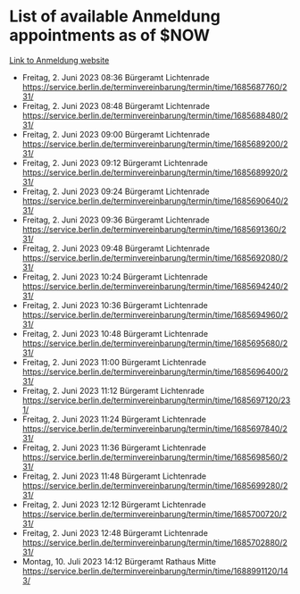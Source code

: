 # List of available Anmeldung appointments as of $NOW
[Link to Anmeldung website](https://service.berlin.de/terminvereinbarung/termin/tag.php?termin=1&anliegen[]=120686&dienstleisterlist=122210,122217,327316,122219,327312,122227,327314,122231,327346,122243,327348,122254,122252,329742,122260,329745,122262,329748,122271,327278,122273,327274,122277,327276,330436,122280,327294,122282,327290,122284,327292,122291,327270,122285,327266,122286,327264,122296,327268,150230,329760,122297,327286,122294,327284,122312,329763,122314,329775,122304,327330,122311,327334,122309,327332,317869,122281,327352,122279,329772,122283,122276,327324,122274,327326,122267,329766,122246,327318,122251,327320,122257,327322,122208,327298,122226,327300&herkunft=http%3A%2F%2Fservice.berlin.de%2Fdienstleistung%2F120686%2F)
- Freitag, 2. Juni 2023 08:36 Bürgeramt Lichtenrade https://service.berlin.de/terminvereinbarung/termin/time/1685687760/231/
- Freitag, 2. Juni 2023 08:48 Bürgeramt Lichtenrade https://service.berlin.de/terminvereinbarung/termin/time/1685688480/231/
- Freitag, 2. Juni 2023 09:00 Bürgeramt Lichtenrade https://service.berlin.de/terminvereinbarung/termin/time/1685689200/231/
- Freitag, 2. Juni 2023 09:12 Bürgeramt Lichtenrade https://service.berlin.de/terminvereinbarung/termin/time/1685689920/231/
- Freitag, 2. Juni 2023 09:24 Bürgeramt Lichtenrade https://service.berlin.de/terminvereinbarung/termin/time/1685690640/231/
- Freitag, 2. Juni 2023 09:36 Bürgeramt Lichtenrade https://service.berlin.de/terminvereinbarung/termin/time/1685691360/231/
- Freitag, 2. Juni 2023 09:48 Bürgeramt Lichtenrade https://service.berlin.de/terminvereinbarung/termin/time/1685692080/231/
- Freitag, 2. Juni 2023 10:24 Bürgeramt Lichtenrade https://service.berlin.de/terminvereinbarung/termin/time/1685694240/231/
- Freitag, 2. Juni 2023 10:36 Bürgeramt Lichtenrade https://service.berlin.de/terminvereinbarung/termin/time/1685694960/231/
- Freitag, 2. Juni 2023 10:48 Bürgeramt Lichtenrade https://service.berlin.de/terminvereinbarung/termin/time/1685695680/231/
- Freitag, 2. Juni 2023 11:00 Bürgeramt Lichtenrade https://service.berlin.de/terminvereinbarung/termin/time/1685696400/231/
- Freitag, 2. Juni 2023 11:12 Bürgeramt Lichtenrade https://service.berlin.de/terminvereinbarung/termin/time/1685697120/231/
- Freitag, 2. Juni 2023 11:24 Bürgeramt Lichtenrade https://service.berlin.de/terminvereinbarung/termin/time/1685697840/231/
- Freitag, 2. Juni 2023 11:36 Bürgeramt Lichtenrade https://service.berlin.de/terminvereinbarung/termin/time/1685698560/231/
- Freitag, 2. Juni 2023 11:48 Bürgeramt Lichtenrade https://service.berlin.de/terminvereinbarung/termin/time/1685699280/231/
- Freitag, 2. Juni 2023 12:12 Bürgeramt Lichtenrade https://service.berlin.de/terminvereinbarung/termin/time/1685700720/231/
- Freitag, 2. Juni 2023 12:48 Bürgeramt Lichtenrade https://service.berlin.de/terminvereinbarung/termin/time/1685702880/231/
- Montag, 10. Juli 2023 14:12 Bürgeramt Rathaus Mitte https://service.berlin.de/terminvereinbarung/termin/time/1688991120/143/

